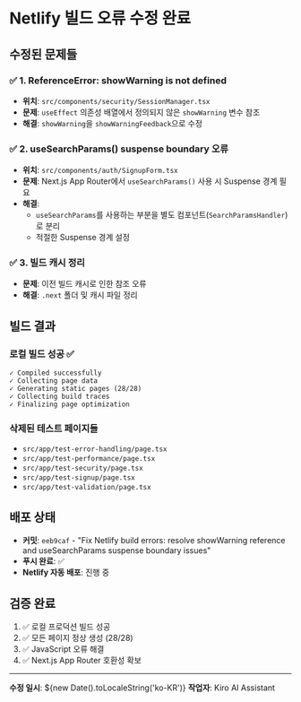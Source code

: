 # Netlify 빌드 오류 수정 완료

## 수정된 문제들

### ✅ 1. ReferenceError: showWarning is not defined
- **위치**: `src/components/security/SessionManager.tsx`
- **문제**: `useEffect` 의존성 배열에서 정의되지 않은 `showWarning` 변수 참조
- **해결**: `showWarning`을 `showWarningFeedback`으로 수정

### ✅ 2. useSearchParams() suspense boundary 오류
- **위치**: `src/components/auth/SignupForm.tsx`
- **문제**: Next.js App Router에서 `useSearchParams()` 사용 시 Suspense 경계 필요
- **해결**: 
  - `useSearchParams`를 사용하는 부분을 별도 컴포넌트(`SearchParamsHandler`)로 분리
  - 적절한 Suspense 경계 설정

### ✅ 3. 빌드 캐시 정리
- **문제**: 이전 빌드 캐시로 인한 참조 오류
- **해결**: `.next` 폴더 및 캐시 파일 정리

## 빌드 결과

### 로컬 빌드 성공 ✅
```
✓ Compiled successfully
✓ Collecting page data    
✓ Generating static pages (28/28)
✓ Collecting build traces
✓ Finalizing page optimization
```

### 삭제된 테스트 페이지들
- `src/app/test-error-handling/page.tsx`
- `src/app/test-performance/page.tsx`
- `src/app/test-security/page.tsx`
- `src/app/test-signup/page.tsx`
- `src/app/test-validation/page.tsx`

## 배포 상태

- **커밋**: `eeb9caf` - "Fix Netlify build errors: resolve showWarning reference and useSearchParams suspense boundary issues"
- **푸시 완료**: ✅
- **Netlify 자동 배포**: 진행 중

## 검증 완료

1. ✅ 로컬 프로덕션 빌드 성공
2. ✅ 모든 페이지 정상 생성 (28/28)
3. ✅ JavaScript 오류 해결
4. ✅ Next.js App Router 호환성 확보

---

**수정 일시**: ${new Date().toLocaleString('ko-KR')}
**작업자**: Kiro AI Assistant